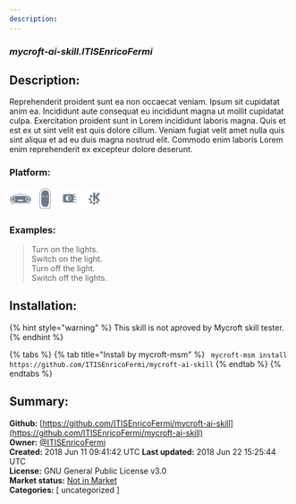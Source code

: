 ```yaml
---
description: 
---
```


### _mycroft-ai-skill.ITISEnricoFermi_  
## Description:  
Reprehenderit proident sunt ea non occaecat veniam. Ipsum sit cupidatat anim ea. Incididunt aute consequat eu incididunt magna ut mollit cupidatat culpa. Exercitation proident sunt in Lorem incididunt laboris magna. Quis et est ex ut sint velit est quis dolore cillum. Veniam fugiat velit amet nulla quis sint aliqua et ad eu duis magna nostrud elit. Commodo enim laboris Lorem enim reprehenderit ex excepteur dolore deserunt.  
  
  
### Platform:  
 ![Mark I](../.gitbook/assets/mark-1-icon.png)  ![Mark II](../.gitbook/assets/mark-2-icon.png)  ![Picroft](../.gitbook/assets/picroft-icon.png)  ![plasmoid](../.gitbook/assets/kde.png)   
### Examples:  
> Turn on the lights.  
> Switch on the light.  
> Turn off the light.  
> Switch off the lights.  
  
## Installation:  
{% hint style="warning" %}
This skill is not aproved by Mycroft skill tester.
{% endhint %}
    
{% tabs %}
{% tab title="Install by mycroft-msm" %}
``` mycroft-msm install https://github.com/ITISEnricoFermi/mycroft-ai-skill```
{% endtab %}
  {% endtabs %}
    
## Summary:  
**Github:** [https://github.com/ITISEnricoFermi/mycroft-ai-skill](https://github.com/ITISEnricoFermi/mycroft-ai-skill)  
**Owner:** [@ITISEnricoFermi](https://github.com/ITISEnricoFermi)  
**Created:** 2018 Jun 11 09:41:42 UTC  **Last updated:** 2018 Jun 22 15:25:44 UTC  
**License:** GNU General Public License v3.0  
**Market status:** [Not in Market](https://market.mycroft.ai/skill/)  
**Categories:** [ uncategorized ]   

